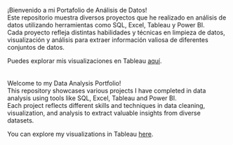 ¡Bienvenido a mi Portafolio de Análisis de Datos!  
Este repositorio muestra diversos proyectos que he realizado en análisis de datos utilizando herramientas como SQL, Excel, Tableau y Power BI.  
Cada proyecto refleja distintas habilidades y técnicas en limpieza de datos, visualización y análisis para extraer información valiosa de diferentes conjuntos de datos.

Puedes explorar mis visualizaciones en Tableau [aquí](https://public.tableau.com/profile/marjorie.downs).
<br>  
<br>
Welcome to my Data Analysis Portfolio!  
This repository showcases various projects I have completed in data analysis using tools like SQL, Excel, Tableau and Power BI.  
Each project reflects different skills and techniques in data cleaning, visualization, and analysis to extract valuable insights from diverse datasets.

You can explore my visualizations in Tableau [here](https://public.tableau.com/profile/marjorie.downs).
